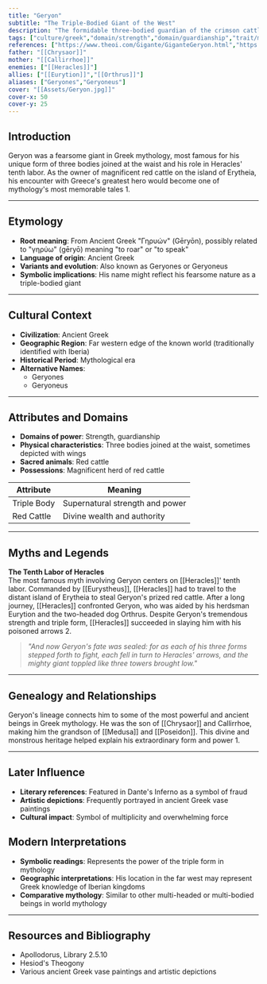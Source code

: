 ```yaml
---
title: "Geryon"
subtitle: "The Triple-Bodied Giant of the West"
description: "The formidable three-bodied guardian of the crimson cattle, whose legendary battle with Heracles became one of the hero's greatest labors"
tags: ["culture/greek","domain/strength","domain/guardianship","trait/male","trait/giant","trait/monster"]
references: ["https://www.theoi.com/Gigante/GiganteGeryon.html","https://www.greekmythology.com/Myths/Monsters/Geryon/geryon.html"]
father: "[[Chrysaor]]"
mother: "[[Callirrhoe]]"
enemies: ["[[Heracles]]"]
allies: ["[[Eurytion]]","[[Orthrus]]"]
aliases: ["Geryones","Geryoneus"]
cover: "[[Assets/Geryon.jpg]]"
cover-x: 50
cover-y: 25
---
```

##  Introduction
Geryon was a fearsome giant in Greek mythology, most famous for his unique form of three bodies joined at the waist and his role in Heracles' tenth labor. As the owner of magnificent red cattle on the island of Erytheia, his encounter with Greece's greatest hero would become one of mythology's most memorable tales <mcreference link="https://www.theoi.com/Gigante/GiganteGeryon.html" index="1">1</mcreference>.

---

## Etymology

- **Root meaning**: From Ancient Greek "Γηρυών" (Gēryōn), possibly related to "γηρύω" (gēryō) meaning "to roar" or "to speak"
- **Language of origin**: Ancient Greek
- **Variants and evolution**: Also known as Geryones or Geryoneus
- **Symbolic implications**: His name might reflect his fearsome nature as a triple-bodied giant

---

##  Cultural Context

- **Civilization**: Ancient Greek
- **Geographic Region**: Far western edge of the known world (traditionally identified with Iberia)
- **Historical Period**: Mythological era
- **Alternative Names**:
  - Geryones
  - Geryoneus

---

## Attributes and Domains

- **Domains of power**: Strength, guardianship
- **Physical characteristics**: Three bodies joined at the waist, sometimes depicted with wings
- **Sacred animals**: Red cattle
- **Possessions**: Magnificent herd of red cattle

| Attribute | Meaning |
|-----------|----------|
| Triple Body | Supernatural strength and power |
| Red Cattle | Divine wealth and authority |

---

## Myths and Legends

**The Tenth Labor of Heracles**  
The most famous myth involving Geryon centers on [[Heracles]]' tenth labor. Commanded by [[Eurystheus]], [[Heracles]] had to travel to the distant island of Erytheia to steal Geryon's prized red cattle. After a long journey, [[Heracles]] confronted Geryon, who was aided by his herdsman Eurytion and the two-headed dog Orthrus. Despite Geryon's tremendous strength and triple form, [[Heracles]] succeeded in slaying him with his poisoned arrows <mcreference link="https://www.greekmythology.com/Myths/Monsters/Geryon/geryon.html" index="2">2</mcreference>.

> _"And now Geryon's fate was sealed: for as each of his three forms stepped forth to fight, each fell in turn to Heracles' arrows, and the mighty giant toppled like three towers brought low."_

---

## Genealogy and Relationships

Geryon's lineage connects him to some of the most powerful and ancient beings in Greek mythology. He was the son of [[Chrysaor]] and Callirrhoe, making him the grandson of [[Medusa]] and [[Poseidon]]. This divine and monstrous heritage helped explain his extraordinary form and power <mcreference link="https://www.theoi.com/Gigante/GiganteGeryon.html" index="1">1</mcreference>.

---

## Later Influence

- **Literary references**: Featured in Dante's Inferno as a symbol of fraud
- **Artistic depictions**: Frequently portrayed in ancient Greek vase paintings
- **Cultural impact**: Symbol of multiplicity and overwhelming force

## Modern Interpretations

- **Symbolic readings**: Represents the power of the triple form in mythology
- **Geographic interpretations**: His location in the far west may represent Greek knowledge of Iberian kingdoms
- **Comparative mythology**: Similar to other multi-headed or multi-bodied beings in world mythology

---

## Resources and Bibliography

- Apollodorus, Library 2.5.10
- Hesiod's Theogony
- Various ancient Greek vase paintings and artistic depictions